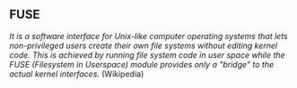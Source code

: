 ## FUSE

*It is a software interface for Unix-like computer operating systems that lets non-privileged users create their own file systems without editing kernel code. This is achieved by running file system code in user space while the FUSE (Filesystem in Userspace) module provides only a "bridge" to the actual kernel interfaces.* (Wikipedia)
